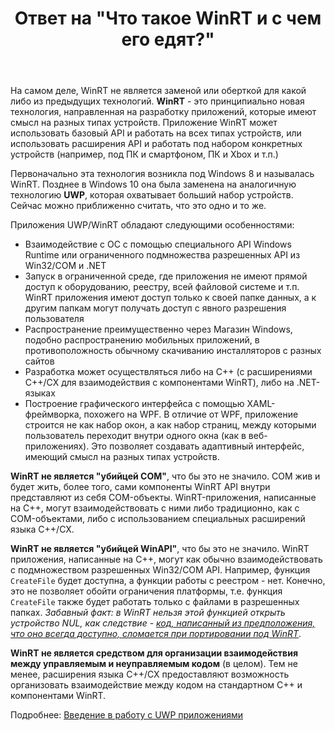 ﻿---
title: "Ответ на \"Что такое WinRT и с чем его едят?\""
se.owner.user_id: 240512
se.owner.display_name: "MSDN.WhiteKnight"
se.owner.link: "https://ru.stackoverflow.com/users/240512/msdn-whiteknight"
se.answer_id: 775215
se.question_id: 774883
se.post_type: answer
se.is_accepted: True
---
<p>На самом деле, WinRT не является заменой или оберткой для какой либо из предыдущих технологий. <strong>WinRT</strong> - это принципиально новая технология, направленная на разработку приложений, которые имеют смысл на разных типах устройств. Приложение WinRT может использовать базовый API и работать на всех типах устройств, или использовать расширения API и работать под набором конкретных устройств (например, под ПК и смартфоном, ПК и Xbox и т.п.)</p>

<p>Первоначально эта технология возникла под Windows 8 и называлась WinRT. Позднее в Windows 10 она была заменена на аналогичную технологию <strong>UWP</strong>, которая охватывает больший набор устройств. Сейчас можно приближенно считать, что это одно и то же.</p>

<p>Приложения UWP/WinRT обладают следующими особенностями:</p>

<ul>
<li>Взаимодействие с ОС с помощью специального API Windows Runtime или ограниченного подмножества разрешенных API из Win32/COM и .NET</li>
<li>Запуск в ограниченной среде, где приложения не имеют прямой доступ к оборудованию, реестру, всей файловой системе и т.п. WinRT приложения имеют доступ только к своей папке данных, а к другим папкам могут получать доступ с явного разрешения пользователя</li>
<li>Распространение преимущественно через Магазин Windows, подобно распространению мобильных приложений, в противоположность обычному скачиванию инсталляторов с разных сайтов</li>
<li>Разработка может осуществляться либо на С++ (с расширениями С++/CX для взаимодействия с компонентами WinRT), либо на .NET-языках</li>
<li>Построение графического интерфейса с помощью XAML-фреймворка, похожего на WPF. В отличие от WPF, приложение строится не как набор окон, а как набор страниц, между которыми пользователь переходит внутри одного окна (как в веб-приложениях). Это позволяет создавать адаптивный интерфейс, имеющий смысл на разных типах устройств.</li>
</ul>

<p><strong>WinRT не является "убийцей COM"</strong>, что бы это не значило. COM жив и будет жить, более того, сами компоненты WinRT API внутри представляют из себя COM-объекты. WinRT-приложения, написанные на С++, могут взаимодействовать с ними либо традиционно, как с COM-объектами, либо с использованием специальных расширений языка C++/CX. </p>

<p><strong>WinRT не является "убийцей WinAPI"</strong>, что бы это не значило. WinRT приложения, написанные на С++, могут как обычно взаимодействовать с подмножеством разрешенных Win32/COM API. Например, функция <code>CreateFile</code> будет доступна, а функции работы с реестром - нет. Конечно, это не позволяет обойти ограничения платформы, т.е. функция <code>CreateFile</code> также будет работать только с файлами в разрешенных папках. <em>Забавный факт: в WinRT нельзя этой функцией открыть устройство NUL, как следствие - <a href="https://social.msdn.microsoft.com/Forums/windows/ru-RU/d66c545f-dc6d-406c-873f-ea9ee0c86239/uwp-nul-device?forum=desktopprogrammingru&amp;forum=desktopprogrammingru" rel="noreferrer">код, написанный из предположения, что оно всегда доступно, сломается при портировании под WinRT</a></em>.</p>

<p><strong>WinRT не является средством для организации взаимодействия между управляемым и неуправляемым кодом</strong> (в  целом). Тем не менее, расширения языка C++/CX предоставляют возможность организовать взаимодействие между кодом на стандартном С++ и компонентами WinRT.</p>

<p>Подробнее: <a href="https://docs.microsoft.com/ru-ru/windows/uwp/get-started/universal-application-platform-guide" rel="noreferrer">Введение в работу с UWP приложениями</a></p>
